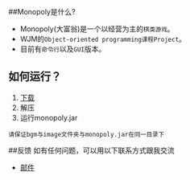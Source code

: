 ##Monopoly是什么?

* Monopoly(大富翁)是一个以经营为主的`棋类游戏`。
* WJM的`Object-oriented programming课程Project`。
* 目前有`命令行`以及`GUI`版本。


## 如何运行？

1. [下载](http://pan.baidu.com/s/1i5EsFmH)
2. 解压
3. 运行monopoly.jar

`请保证bgm与image文件夹与monopoly.jar在同一目录下`

##反馈
如有任何问题，可以用以下联系方式跟我交流

* [邮件](mailto:wujm14@fudan.edu.cn)

